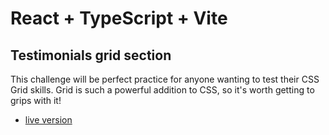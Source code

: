 # React + TypeScript + Vite
## Testimonials grid section
This challenge will be perfect practice for anyone wanting to test their CSS Grid skills. Grid is such a powerful addition to CSS, so it's worth getting to grips with it!

- [live version](https://github.com/Yonerfy/testimonials-grid-section)
